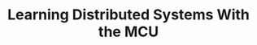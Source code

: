 ---
title: "Learning Distributed Systems With the MCU"
slug: "learning-distributed-systems-with-mcu"
draft: false
event_date: "2023-05-30"
image: "img/resources/webinars/learn-distributed-system-with-mcu.webp"
name: "Learning Distributed Systems with the Marvel Cinematic Universe (MCU)"
description: |
    Curious about distributed systems and looking for an easy way to get the basics? Not quite sure yet if distributed systems are relevant to what you're working on?
    
    You're in luck! We have a fun, entertaining, and super hero-filled learning session just for you! :)

    If the Multiverse Saga has taught us anything so far, it's that we're all living in a distributed system -- it's about time for you to learn how the rules work!

    Learn about the following core distributed systems principles through the lens of the MCU:
    - Availability
    - Replication
    - Consistency
    - Fault Tolerance
    - Consensus
    - and more!
events: ['Webinar']
registration_link:
call_to_action:
video_link: https://www.youtube.com/embed/69NHCONuCDU?si=FD44xo_TxEor8KcH
audio_link: 
categories: ['Video']
presenters: ['Rebecca Bilbro', 'Beci Lambrecht']
topics: ['Distributed Systems']
aliases: /resources/learning-distributed-systems-with-mcu
---